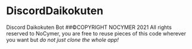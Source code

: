 # DiscordDaikokuten
Discord Daikokuten Bot
##©COPYRIGHT NOCYMER 2021
All rights reserved to NoCymer, you are free to reuse pieces of this code wherever you want but *do not just clone the whole app!*
